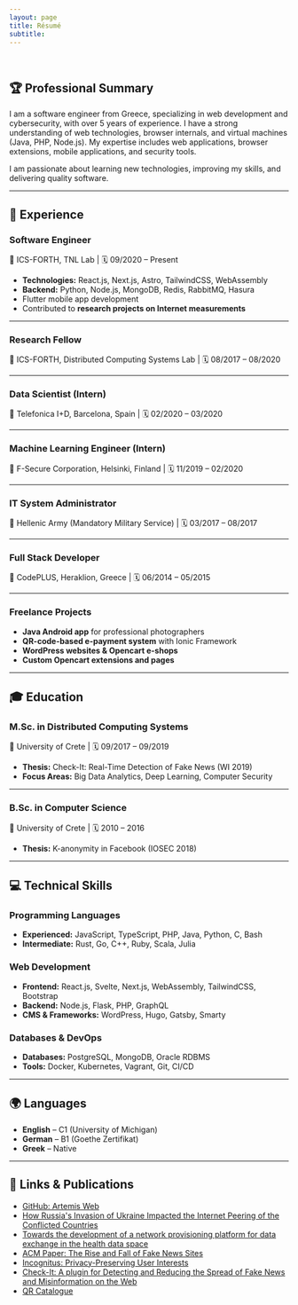 ```yaml
---
layout: page
title: Résumé
subtitle:
---
```


<!--- <span style="float: right; "><a href="{{ '/assets/resume.pdf' | prepend: site.baseurl }}"><strong>> Download as PDF</strong></a> </span> --->
<br>

## 🏆 Professional Summary

I am a software engineer from Greece, specializing in web development and cybersecurity, with over 5 years of experience. I have a strong understanding of web technologies, browser internals, and virtual machines (Java, PHP, Node.js). My expertise includes web applications, browser extensions, mobile applications, and security tools.  

<!---
Technologies I work with:  
- **Frontend**: React.js, Astro, Next.js, Tailwind.CSS 
- **Backend**: Python, Node.js, MongoDB, PostgreSQL, Redis, RabbitMQ, Hasura  
- **DevOps**: Docker, Kubernetes, CI/CD (GitHub & GitLab)  
- **Security & Research**: Web measurements, penetration testing  
- **Mobile**: Flutter
--->

I am passionate about learning new technologies, improving my skills, and delivering quality software.

---

## 💼 Experience

### **Software Engineer**  
📍 ICS-FORTH, TNL Lab | 🗓️ 09/2020 – Present  

- **Technologies:** React.js, Next.js, Astro, TailwindCSS, WebAssembly  
- **Backend:** Python, Node.js, MongoDB, Redis, RabbitMQ, Hasura  
- Flutter mobile app development  
- Contributed to **research projects on Internet measurements**  

---

### **Research Fellow**  
📍 ICS-FORTH, Distributed Computing Systems Lab | 🗓️ 08/2017 – 08/2020  

---

### **Data Scientist (Intern)**  
📍 Telefonica I+D, Barcelona, Spain | 🗓️ 02/2020 – 03/2020  

---

### **Machine Learning Engineer (Intern)**  
📍 F-Secure Corporation, Helsinki, Finland | 🗓️ 11/2019 – 02/2020  

---

### **IT System Administrator**  
📍 Hellenic Army (Mandatory Military Service) | 🗓️ 03/2017 – 08/2017  

---

### **Full Stack Developer**  
📍 CodePLUS, Heraklion, Greece | 🗓️ 06/2014 – 05/2015  

---

### **Freelance Projects**  

- **Java Android app** for professional photographers  
- **QR-code-based e-payment system** with Ionic Framework  
- **WordPress websites & Opencart e-shops**  
- **Custom Opencart extensions and pages**  

---

## 🎓 Education

### **M.Sc. in Distributed Computing Systems**  
📍 University of Crete | 🗓️ 09/2017 – 09/2019  
- **Thesis:** Check-It: Real-Time Detection of Fake News (WI 2019)  
- **Focus Areas:** Big Data Analytics, Deep Learning, Computer Security  

---

### **B.Sc. in Computer Science**  
📍 University of Crete | 🗓️ 2010 – 2016  
- **Thesis:** K-anonymity in Facebook (IOSEC 2018)  

---

## 💻 Technical Skills

### **Programming Languages**  
- **Experienced:** JavaScript, TypeScript, PHP, Java, Python, C, Bash  
- **Intermediate:** Rust, Go, C++, Ruby, Scala, Julia  

### **Web Development**  
- **Frontend:** React.js, Svelte, Next.js, WebAssembly, TailwindCSS, Bootstrap  
- **Backend:** Node.js, Flask, PHP, GraphQL  
- **CMS & Frameworks:** WordPress, Hugo, Gatsby, Smarty  

### **Databases & DevOps**  
- **Databases:** PostgreSQL, MongoDB, Oracle RDBMS  
- **Tools:** Docker, Kubernetes, Vagrant, Git, CI/CD  

---

## 🌍 Languages

- **English** – C1 (University of Michigan)  
- **German** – B1 (Goethe Zertifikat)  
- **Greek** – Native  

---

## 🔗 Links & Publications

- [GitHub: Artemis Web](https://github.com/FORTH-ICS-INSPIRE/artemis-web/)
- [How Russia's Invasion of Ukraine Impacted the Internet Peering of the Conflicted Countries](https://ieeexplore.ieee.org/abstract/document/10559142)
- [Towards the development of a network provisioning platform for data exchange in the health data space](https://ieeexplore.ieee.org/abstract/document/10849743)
- [ACM Paper: The Rise and Fall of Fake News Sites](https://dl.acm.org/doi/10.1145/3447535.3462510)  
- [Incognitus: Privacy-Preserving User Interests](https://www.springerprofessional.de/en/incognitus-privacy-preserving-user-interests-in-online-social-ne/16428486)  
- [Check-It: A plugin for Detecting and Reducing the Spread of Fake News and Misinformation on the Web](https://ieeexplore.ieee.org/document/8909652)  
- [QR Catalogue](https://qr.verandaallday.gr)  

